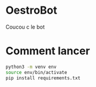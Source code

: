 # OestroBot
Coucou c le bot

# Comment lancer
```bash
python3 -m venv env
source env/bin/activate
pip install requirements.txt
```
